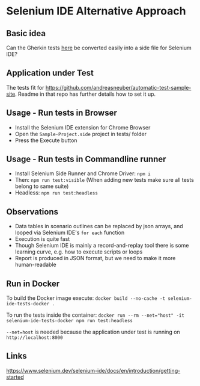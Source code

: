 # Selenium IDE Alternative Approach

## Basic idea
Can the Gherkin tests [here](https://github.com/andreasneuber/java-cucumber-selenium-example/tree/master/src/test/resources/features) 
be converted easily into a side file for Selenium IDE?

## Application under Test
The tests fit for https://github.com/andreasneuber/automatic-test-sample-site. 
Readme in that repo has further details how to set it up.

## Usage - Run tests in Browser
- Install the Selenium IDE extension for Chrome Browser
- Open the `Sample-Project.side` project in tests/ folder
- Press the Execute button

## Usage - Run tests in Commandline runner
- Install Selenium Side Runner and Chrome Driver: `npm i`
- Then: `npm run test:visible` (When adding new tests make sure all tests belong to same suite)
- Headless: `npm run test:headless`

## Observations
- Data tables in scenario outlines can be replaced by json arrays, and looped via Selenium IDE's `for each` function
- Execution is quite fast
- Though Selenium IDE is mainly a record-and-replay tool there is some learning curve, e.g. how to execute scripts or loops
- Report is produced in JSON format, but we need to make it more human-readable

## Run in Docker
To build the Docker image execute: `docker build --no-cache -t selenium-ide-tests-docker .`

To run the tests inside the container: `docker run --rm --net="host" -it selenium-ide-tests-docker npm run test:headless`

`--net=host` is needed because the application under test is running on `http://localhost:8000`

## Links
https://www.selenium.dev/selenium-ide/docs/en/introduction/getting-started
